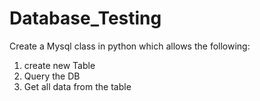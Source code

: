 # Database_Testing

Create a Mysql class in python which allows the following:

1. create new Table
2. Query the DB
3. Get all data from the table
